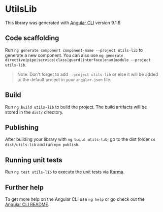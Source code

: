 # UtilsLib

This library was generated with [Angular CLI](https://github.com/angular/angular-cli) version 9.1.6.

## Code scaffolding

Run `ng generate component component-name --project utils-lib` to generate a new component. You can also use `ng generate directive|pipe|service|class|guard|interface|enum|module --project utils-lib`.
> Note: Don't forget to add `--project utils-lib` or else it will be added to the default project in your `angular.json` file. 

## Build

Run `ng build utils-lib` to build the project. The build artifacts will be stored in the `dist/` directory.

## Publishing

After building your library with `ng build utils-lib`, go to the dist folder `cd dist/utils-lib` and run `npm publish`.

## Running unit tests

Run `ng test utils-lib` to execute the unit tests via [Karma](https://karma-runner.github.io).

## Further help

To get more help on the Angular CLI use `ng help` or go check out the [Angular CLI README](https://github.com/angular/angular-cli/blob/master/README.md).
